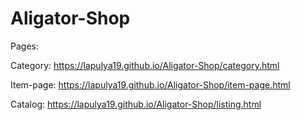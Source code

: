 # Aligator-Shop

Pages:

Category: https://lapulya19.github.io/Aligator-Shop/category.html

Item-page: https://lapulya19.github.io/Aligator-Shop/item-page.html

Catalog: https://lapulya19.github.io/Aligator-Shop/listing.html
